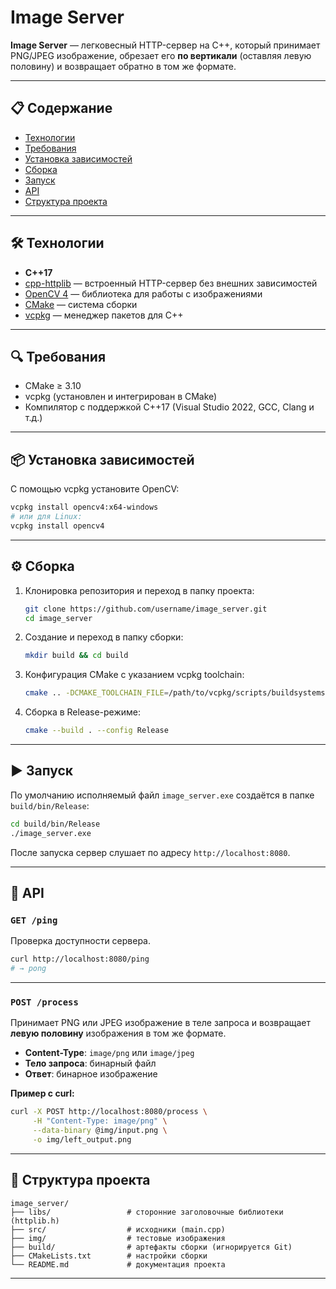 # Image Server

**Image Server** — легковесный HTTP-сервер на C++, который принимает PNG/JPEG изображение, обрезает его **по вертикали** (оставляя левую половину) и возвращает обратно в том же формате.

---

## 📋 Содержание

- [Технологии](#-технологии)
- [Требования](#-требования)
- [Установка зависимостей](#-установка-зависимостей)
- [Сборка](#-сборка)
- [Запуск](#-запуск)
- [API](#-api)
- [Структура проекта](#-структура-проекта)


---

## 🛠 Технологии

- **C++17**
- [cpp-httplib](https://github.com/yhirose/cpp-httplib) — встроенный HTTP-сервер без внешних зависимостей
- [OpenCV 4](https://opencv.org/) — библиотека для работы с изображениями
- [CMake](https://cmake.org/) — система сборки
- [vcpkg](https://github.com/microsoft/vcpkg) — менеджер пакетов для C++

---

## 🔍 Требования

- CMake ≥ 3.10
- vcpkg (установлен и интегрирован в CMake)
- Компилятор с поддержкой C++17 (Visual Studio 2022, GCC, Clang и т.д.)

---

## 📦 Установка зависимостей

С помощью vcpkg установите OpenCV:

```sh
vcpkg install opencv4:x64-windows
# или для Linux:
vcpkg install opencv4
```

---

## ⚙️ Сборка

1. Клонировка репозитория и переход в папку проекта:
   ```sh
   git clone https://github.com/username/image_server.git
   cd image_server
   ```
2. Создание и переход в папку сборки:
   ```sh
   mkdir build && cd build
   ```
3. Конфигурация CMake с указанием vcpkg toolchain:
   ```sh
   cmake .. -DCMAKE_TOOLCHAIN_FILE=/path/to/vcpkg/scripts/buildsystems/vcpkg.cmake
   ```
4. Сборка в Release-режиме:
   ```sh
   cmake --build . --config Release
   ```

---

## ▶️ Запуск

По умолчанию исполняемый файл `image_server.exe` создаётся в папке `build/bin/Release`:

```sh
cd build/bin/Release
./image_server.exe
```

После запуска сервер слушает по адресу `http://localhost:8080`.

---

## 📡 API

### `GET /ping`
Проверка доступности сервера.

```sh
curl http://localhost:8080/ping
# → pong
```

---

### `POST /process`
Принимает PNG или JPEG изображение в теле запроса и возвращает **левую половину** изображения в том же формате.

- **Content-Type**: `image/png` или `image/jpeg`
- **Тело запроса**: бинарный файл
- **Ответ**: бинарное изображение

**Пример с curl:**
```sh
curl -X POST http://localhost:8080/process \
     -H "Content-Type: image/png" \
     --data-binary @img/input.png \
     -o img/left_output.png
```

---

## 📂 Структура проекта

```
image_server/
├── libs/                 # сторонние заголовочные библиотеки (httplib.h)
├── src/                  # исходники (main.cpp)
├── img/                  # тестовые изображения
├── build/                # артефакты сборки (игнорируется Git)
├── CMakeLists.txt        # настройки сборки
└── README.md             # документация проекта
```

---
